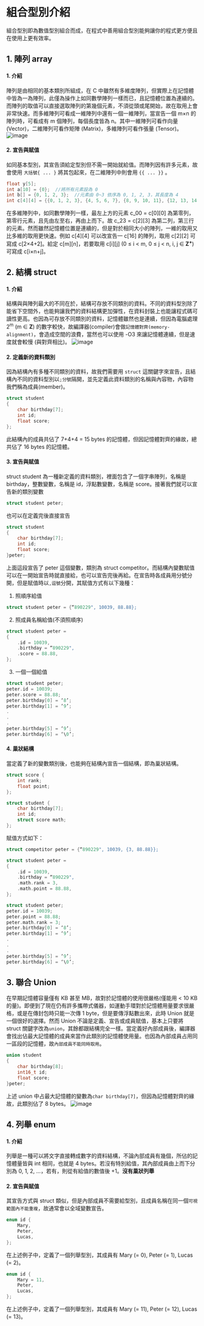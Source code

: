 # 組合型別介紹
組合型別即為數值型別組合而成，在程式中善用組合型別能夠讓你的程式更方便且在使用上更有效率。

## 1. 陣列 array
#### 1. 介紹
陣列是由相同的基本類別所組成，在 C 中雖然有多維度陣列，但實際上在記憶體中皆為一為陣列，此僅為操作上如同數學陣列一樣而已，且記憶體位置為連續的。而陣列的取值可以直接選取陣列的第幾個元素，不須從頭或尾開始，故在取用上會非常快速。而多維陣列可看成一維陣列中還有一個一維陣列，當宣告一個 m×n 的陣列時，可看成有 m 個陣列，每個長度皆為 n。其中一維陣列可看作向量 (Vector)，二維陣列可看作矩陣 (Matrix)，多維陣列可看作張量 (Tensor)。
![image](pic/ARRAY.jpg)

#### 2. 宣告與賦值
如同基本型別，其宣告須給定型別但不需一開始就給值。而陣列因有許多元素，故會使用 `大括號{ ... }` 將其包起來，在二維陣列中則會用 `{{ ... }}` 。
```C
float y[5];
int a[10] = {0};  //將所有元素設為 0
int b[] = {0, 1, 2, 3};  //元素由 0~3 依序為 0, 1, 2, 3，其長度為 4
int c[4][4] = {{0, 1, 2, 3}, {4, 5, 6, 7}, {8, 9, 10, 11}, {12, 13, 14, 15}};  //多維陣列宣告與賦值
```
在多維陣列中，如同數學陣列一樣，最左上方的元素 c_00 = c[0][0] 為第零列，第零行元素，且先由左至右，再由上而下。故 c_23 = c[2][3] 為第二列，第三行的元素。然而雖然記憶體位置是連續的，但是對於相同大小的陣列，一維的取用又比多維的取用更快速。例如 c[4][4] 可以改宣告一 c[16] 的陣列，取用 c[2][2] 可寫成 c[2×4+2]。給定 c[m][n]，若要取用 c[i][j] (0 ≤ i < m, 0 ≤ j < n, i, j ∈ **Z<sup>+</sup>**) 可寫成 c[i×n+j]。

## 2. 結構 struct
#### 1. 介紹
結構與與陣列最大的不同在於，結構可存放不同類別的資料。不同的資料型別除了能省下空間外，也能夠讓我們的資料結構更加彈性，在資料封裝上也能讓程式碼可讀性更高。也因為可存放不同類別的資料，記憶體雖然也是連續，但因為電腦處理 2<sup>m</sup> (m ∈ **Z**) 的數字較快，故編譯器(compiler)會做`記憶體對齊(memory-alignment)`，會造成空間的浪費，當然也可以使用 -O3 來讓記憶體連續，但是速度就會較慢 (與對齊相比)。
![image](pic/memory-alignment.jpg)

#### 2. 定義新的資料類別
因為結構內有多種不同類別的資料，故我們需要用 `struct` 這關鍵字來宣告，且結構內不同的資料型別以`;分號`隔開，並先定義此資料類別的名稱與內容物，內容物我們稱為成員(member)。
```C
struct student
{
    char birthday[7];
    int id;
    float score;
};
```
此結構內的成員共佔了 7+4+4 = 15 bytes 的記憶體，但因記憶體對齊的緣故，總共佔了 16 bytes 的記憶體。

#### 3. 宣告與賦值
struct student 為一種新定義的資料類別，裡面包含了一個字串陣列，名稱是 birthday，整數變數，名稱是 id，浮點數變數，名稱是 score。接著我們就可以宣告新的類別變數
```C
struct student peter;
```
也可以在定義完後直接宣告
```C
struct student
{
    char birthday[7];
    int id;
    float score;
}peter;
```
上面這段宣告了 peter 這個變數，類別為 struct competitor。而結構內變數賦值可以在一開始宣告時就直接給，也可以宣告完後再給。在宣告時各成員用分號分開，但是賦值時以`,逗號`分開，其賦值方式有以下幾種：
1. 照順序給值
```C
struct student peter = {“890229", 10039, 88.88};
```
2. 照成員名稱給值(不須照順序)
```C
struct student peter = 
{
    .id = 10039,
    .birthday = “890229",
    .score = 88.88,
};
```
3. 一個一個給值
```C
struct student peter;
peter.id = 10039;
peter.score = 88.88;
peter.birthday[0] = ‘8’;
peter.birthday[1] = ‘9’;
.
.
.
peter.birthday[5] = ‘9’;
peter.birthday[6] = ‘\0’;
```
#### 4. 巢狀結構
當定義了新的變數類別後，也能夠在結構內宣告一個結構，即為巢狀結構。
```C
struct score {
    int rank;
    float point;
};

struct student {
    char birthday[7];
    int id;
    struct score math;
};
```
賦值方式如下：
```C
struct competitor peter = {“890229", 10039, {3, 88.88}};
```
```C
struct student peter = 
{
    .id = 10039,
    .birthday = “890229",
    .math.rank = 3,
    .math.point = 88.88,
};
```
```C
struct student peter;
peter.id = 10039;
peter.point = 88.88;
peter.math.rank = 3;
peter.birthday[0] = ‘8’;
peter.birthday[1] = ‘9’;
.
.
.
peter.birthday[5] = ‘9’;
peter.birthday[6] = ‘\0’;
```
## 3. 聯合 Union
在早期記憶體容量僅有 KB 甚至 MB，故對於記憶體的使用很嚴格(僅能用 < 10 KB 的量)。即便到了現在仍有許多攜帶式儀器，如運動手環對於記憶體用量要求很嚴格，或是在傳封包時只能一次傳 1 byte，但是要傳浮點數出來，此時 Union 就是一個很好的選擇。然而 Union 不論是定義、宣告或成員賦值，基本上只要將 struct 關鍵字改為`union`，其餘都跟結構完全一樣。當定義好內部成員後，編譯器會找出佔最大記憶體的成員來當作此類別的記憶體使用量。也因為內部成員占用同一區段的記憶體，故`內部成員不能同時取用`。
```C
union student
{
    char birthday[8];
    int16_t id;
    float score;
}peter;
```
上述 union 中占最大記憶體的變數為`char birthday[7]`，但因為記憶體對齊的緣故，此類別佔了 8 bytes。
![image](pic/union.jpg)

## 4. 列舉 enum
#### 1. 介紹
列舉是一種可以將文字直接轉成數字的資料結構，不論內部成員有幾個，所佔的記憶體量皆與 int 相同，也就是 4 bytes。若沒有特別給值，其內部成員由上而下分別為 0, 1, 2, ...，若有，則從有給值的數值後 +1。**沒有巢狀列舉**

#### 2. 宣告與賦值
其宣告方式與 struct 類似，但是內部成員不需要給型別，且成員名稱在同一個`可視範圍內不能重複`，故通常會以全域變數宣告。
```C
enum id {
    Mary,
    Peter,
    Lucas,
};
```
在上述例子中，定義了一個列舉型別，其成員有 Mary (= 0), Peter (= 1), Lucas (= 2)。
```C
enum id {
    Mary = 11,
    Peter,
    Lucas,
};
```
在上述例子中，定義了一個列舉型別，其成員有 Mary (= 11), Peter (= 12), Lucas (= 13)。
